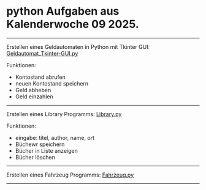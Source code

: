 # python Aufgaben aus Kalenderwoche 09 2025.

---

Erstellen eines Geldautomaten in Python mit Tkinter GUI: [Geldautomat_Tkinter-GUI.py](Geldautomat-py/Geldautomat_Tkinter-GUI.py)

Funktionen:
- Kontostand abrufen
- neuen Kontostand speichern
- Geld abheben
- Geld einzahlen

---

Erstellen eines Library Programms: [Library.py](library-py/Library.py)

Funktionen:
- eingabe: titel, author, name, ort
- Büchewr speichern
- Bücher in Liste anzeigen
- Bücher löschen

---

Erstellen eines Fahrzeug Programms: [Fahrzeug.py](Fahrzeug.py)

---